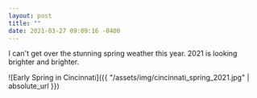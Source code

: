 ```yaml
---
layout: post
title: ""
date: 2021-03-27 09:09:16 -0400
---
```


I can't get over the stunning spring weather this year. 2021 is looking brighter and brighter.

![Early Spring in Cincinnati]({{ "/assets/img/cincinnati_spring_2021.jpg" | absolute_url }})
